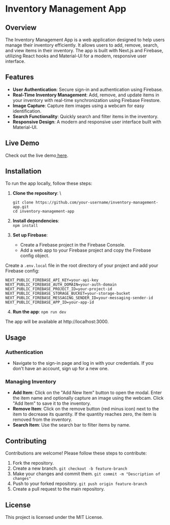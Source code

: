 # **Inventory Management App**


## **Overview**

The Inventory Management App is a web application designed to help users manage their inventory efficiently. It allows users to add, remove, search, and view items in their inventory. The app is built with Next.js and Firebase, utilizing React hooks and Material-UI for a modern, responsive user interface.


## **Features**



* **User Authentication**: Secure sign-in and authentication using Firebase.
* **Real-Time Inventory Management**: Add, remove, and update items in your inventory with real-time synchronization using Firebase Firestore.
* **Image Capture**: Capture item images using a webcam for easy identification.
* **Search Functionality**: Quickly search and filter items in the inventory.
* **Responsive Design**: A modern and responsive user interface built with Material-UI.


## **Live Demo**

Check out the live demo[ here](https://inventory-tracker-psi-ruby.vercel.app/).


## **Installation**

To run the app locally, follow these steps:



1. **Clone the repository**: \
    ```
    git clone https://github.com/your-username/inventory-management-app.git
    cd inventory-management-app
    ```


2. **Install dependencies**: \
`npm install`
3. **Set up Firebase**:
    * Create a Firebase project in the Firebase Console.
    * Add a web app to your Firebase project and copy the Firebase config object.

Create a `.env.local` file in the root directory of your project and add your Firebase config: 

```
NEXT_PUBLIC_FIREBASE_API_KEY=your-api-key
NEXT_PUBLIC_FIREBASE_AUTH_DOMAIN=your-auth-domain
NEXT_PUBLIC_FIREBASE_PROJECT_ID=your-project-id
NEXT_PUBLIC_FIREBASE_STORAGE_BUCKET=your-storage-bucket
NEXT_PUBLIC_FIREBASE_MESSAGING_SENDER_ID=your-messaging-sender-id
NEXT_PUBLIC_FIREBASE_APP_ID=your-app-id

```



4. **Run the app**: 
`npm run dev`

The app will be available at http://localhost:3000.


## **Usage**


### **Authentication**



* Navigate to the sign-in page and log in with your credentials. If you don't have an account, sign up for a new one.


### **Managing Inventory**



* **Add Item**: Click on the "Add New Item" button to open the modal. Enter the item name and optionally capture an image using the webcam. Click "Add Item" to save it to the inventory.
* **Remove Item**: Click on the remove button (red minus icon) next to the item to decrease its quantity. If the quantity reaches zero, the item is removed from the inventory.
* **Search Item**: Use the search bar to filter items by name.


## **Contributing**

Contributions are welcome! Please follow these steps to contribute:



1. Fork the repository.
2. Create a new branch. 
`git checkout -b feature-branch`
3. Make your changes and commit them. 
`git commit -m "Description of changes"`
4. Push to your forked repository. 
`git push origin feature-branch`
5. Create a pull request to the main repository.


## **License**

This project is licensed under the MIT License.
